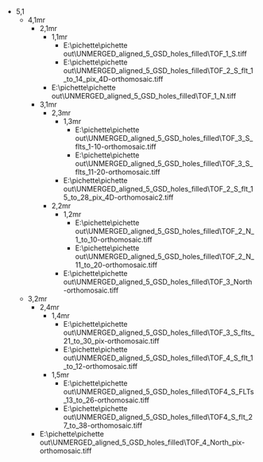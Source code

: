 - 5,1
  - 4,1mr
    - 2,1mr
      - 1,1mr
        - E:\pichette\pichette out\UNMERGED_aligned_5_GSD_holes_filled\TOF_1_S.tiff
        - E:\pichette\pichette out\UNMERGED_aligned_5_GSD_holes_filled\TOF_2_S_flt_1_to_14_pix_4D-orthomosaic.tiff
      - E:\pichette\pichette out\UNMERGED_aligned_5_GSD_holes_filled\TOF_1_N.tiff
    - 3,1mr
      - 2,3mr
        - 1,3mr
          - E:\pichette\pichette out\UNMERGED_aligned_5_GSD_holes_filled\TOF_3_S_flts_1-10-orthomosaic.tiff
          - E:\pichette\pichette out\UNMERGED_aligned_5_GSD_holes_filled\TOF_3_S_flts_11-20-orthomosaic.tiff
        - E:\pichette\pichette out\UNMERGED_aligned_5_GSD_holes_filled\TOF_2_S_flt_15_to_28_pix_4D-orthomosaic2.tiff
      - 2,2mr
        - 1,2mr
          - E:\pichette\pichette out\UNMERGED_aligned_5_GSD_holes_filled\TOF_2_N_1_to_10-orthomosaic.tiff
          - E:\pichette\pichette out\UNMERGED_aligned_5_GSD_holes_filled\TOF_2_N_11_to_20-orthomosaic.tiff
        - E:\pichette\pichette out\UNMERGED_aligned_5_GSD_holes_filled\TOF_3_North-orthomosaic.tiff
  - 3,2mr
    - 2,4mr
      - 1,4mr
        - E:\pichette\pichette out\UNMERGED_aligned_5_GSD_holes_filled\TOF_3_S_flts_21_to_30_pix-orthomosaic.tiff
        - E:\pichette\pichette out\UNMERGED_aligned_5_GSD_holes_filled\TOF_4_S_flt_1_to_12-orthomosaic.tiff
      - 1,5mr
        - E:\pichette\pichette out\UNMERGED_aligned_5_GSD_holes_filled\TOF4_S_FLTs_13_to_26-orthomosaic.tiff
        - E:\pichette\pichette out\UNMERGED_aligned_5_GSD_holes_filled\TOF4_S_flt_27_to_38-orthomosaic.tiff
    - E:\pichette\pichette out\UNMERGED_aligned_5_GSD_holes_filled\TOF_4_North_pix-orthomosaic.tiff
